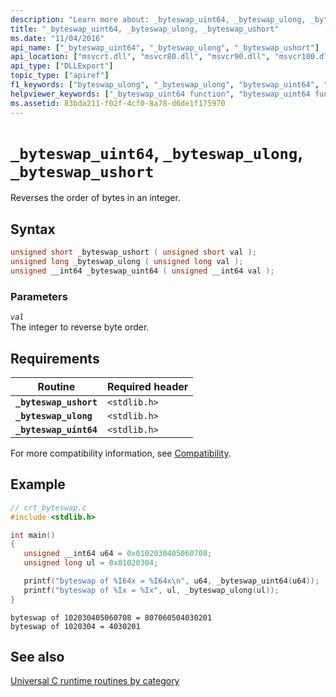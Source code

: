 ```yaml
---
description: "Learn more about: _byteswap_uint64, _byteswap_ulong, _byteswap_ushort"
title: "_byteswap_uint64, _byteswap_ulong, _byteswap_ushort"
ms.date: "11/04/2016"
api_name: ["_byteswap_uint64", "_byteswap_ulong", "_byteswap_ushort"]
api_location: ["msvcrt.dll", "msvcr80.dll", "msvcr90.dll", "msvcr100.dll", "msvcr100_clr0400.dll", "msvcr110.dll", "msvcr110_clr0400.dll", "msvcr120.dll", "msvcr120_clr0400.dll", "ucrtbase.dll", "api-ms-win-crt-utility-l1-1-0.dll"]
api_type: ["DLLExport"]
topic_type: ["apiref"]
f1_keywords: ["byteswap_ulong", "_byteswap_ulong", "byteswap_uint64", "_byteswap_ushort", "_byteswap_uint64", "byteswap_ushort"]
helpviewer_keywords: ["_byteswap_uint64 function", "byteswap_uint64 function", "swapping bytes", "byte swapping", "byteswap_ushort function", "_byteswap_ushort function", "bytes, swapping", "byteswap_ulong function", "_byteswap_ulong function"]
ms.assetid: 83bda211-f02f-4cf0-8a78-d6de1f175970
---
```

# `_byteswap_uint64`, `_byteswap_ulong`, `_byteswap_ushort`

Reverses the order of bytes in an integer.

## Syntax

```C
unsigned short _byteswap_ushort ( unsigned short val );
unsigned long _byteswap_ulong ( unsigned long val );
unsigned __int64 _byteswap_uint64 ( unsigned __int64 val );
```

### Parameters

*`val`*<br/>
The integer to reverse byte order.

## Requirements

|Routine|Required header|
|-------------|---------------------|
|**`_byteswap_ushort`**|`<stdlib.h>`|
|**`_byteswap_ulong`**|`<stdlib.h>`|
|**`_byteswap_uint64`**|`<stdlib.h>`|

For more compatibility information, see [Compatibility](../compatibility.md).

## Example

```C
// crt_byteswap.c
#include <stdlib.h>

int main()
{
   unsigned __int64 u64 = 0x0102030405060708;
   unsigned long ul = 0x01020304;

   printf("byteswap of %I64x = %I64x\n", u64, _byteswap_uint64(u64));
   printf("byteswap of %Ix = %Ix", ul, _byteswap_ulong(ul));
}
```

```Output
byteswap of 102030405060708 = 807060504030201
byteswap of 1020304 = 4030201
```

## See also

[Universal C runtime routines by category](../run-time-routines-by-category.md)

